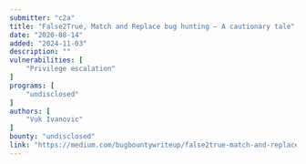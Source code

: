 ```yaml
---
submitter: "c2a"
title: "False2True, Match and Replace bug hunting — A cautionary tale"
date: "2020-08-14"
added: "2024-11-03"
description: ""
vulnerabilities: [
    "Privilege escalation"
]
programs: [
    "undisclosed"
]
authors: [
    "Vuk Ivanovic"
]
bounty: "undisclosed"
link: "https://medium.com/bugbountywriteup/false2true-match-and-replace-bug-hunting-a-cautionary-tale-fbe7020f02ad"
---
```




